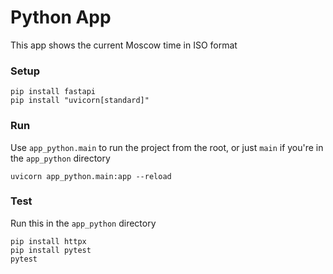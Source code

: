 # Python App

This app shows the current Moscow time in ISO format

### Setup
```
pip install fastapi
pip install "uvicorn[standard]"
```

### Run
Use `app_python.main` to run the project from the root, or just `main` if you're in the `app_python` directory
```
uvicorn app_python.main:app --reload
```

### Test
Run this in the `app_python` directory
```
pip install httpx
pip install pytest
pytest
```